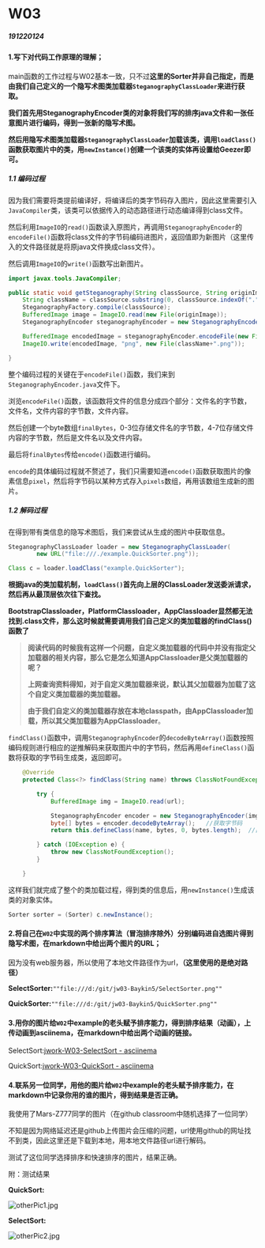 # W03

##### 191220124

#### 1.写下对代码工作原理的理解；

main函数的工作过程与W02基本一致，只不过**这里的Sorter并非自己指定，而是由我们自己定义的一个隐写术图类加载器`SteganographyClassLoader`来进行获取。**

**我们首先用SteganographyEncoder类的对象将我们写的排序java文件和一张任意图片进行编码，得到一张新的隐写术图。**

**然后用隐写术图类加载器`SteganographyClassLoader`加载该类，调用`loadClass()`函数获取图片中的类，用`newInstance()`创建一个该类的实体再设置给Geezer即可。**

##### 1.1 编码过程

因为我们需要将类提前编译好，将编译后的类字节码存入图片，因此这里需要引入`JavaCompiler`类，该类可以依据传入的动态路径进行动态编译得到class文件。

然后利用`ImageIO`的`read()`函数读入原图片，再调用`SteganographyEncoder`的`encodeFile()`函数将class文件的字节码编码进图片，返回值即为新图片（这里传入的文件路径就是将原java文件换成class文件）。

然后调用`ImageIO`的`write()`函数写出新图片。

```java
import javax.tools.JavaCompiler;

public static void getSteganography(String classSource, String originImage) throws IOException {
    String className = classSource.substring(0, classSource.indexOf(".")).replace("/", ".");
    SteganographyFactory.compile(classSource);
    BufferedImage image = ImageIO.read(new File(originImage));
    SteganographyEncoder steganographyEncoder = new SteganographyEncoder(image);

    BufferedImage encodedImage = steganographyEncoder.encodeFile(new File(classSource.replace("java", "class")));
    ImageIO.write(encodedImage, "png", new File(className+".png"));

}
```

整个编码过程的关键在于`encodeFile()`函数，我们来到`SteganographyEncoder.java`文件下。

浏览`encodeFile()`函数，该函数将文件的信息分成四个部分：文件名的字节数，文件名，文件内容的字节数，文件内容。

然后创建一个byte数组`finalBytes`，0-3位存储文件名的字节数，4-7位存储文件内容的字节数，然后是文件名以及文件内容。

最后将`finalBytes`传给`encode()`函数进行编码。

`encode`的具体编码过程就不赘述了，我们只需要知道`encode()`函数获取图片的像素信息`pixel`，然后将字节码以某种方式存入`pixels`数组，再用该数组生成新的图片。

##### 1.2 解码过程

在得到带有类信息的隐写术图后，我们来尝试从生成的图片中获取信息。

```java
SteganographyClassLoader loader = new SteganographyClassLoader(
        new URL("file:///./example.QuickSorter.png"));

Class c = loader.loadClass("example.QuickSorter");
```

**根据java的类加载机制，`loadClass()`首先向上层的ClassLoader发送委派请求，然后再从最顶层依次往下查找。**

**BootstrapClassloader，PlatformClassloader，AppClassloader显然都无法找到.class文件，那么这时候就需要调用我们自己定义的类加载器的findClass()函数了**

> **阅读代码的时候我有这样一个问题，自定义类加载器的代码中并没有指定父加载器的相关内容，那么它是怎么知道AppClassloader是父类加载器的呢？**
>
> **上网查询资料得知，对于自定义类加载器来说，默认其父加载器为加载了这个自定义类加载器的类加载器。**
>
> **由于我们自定义的类加载器存放在本地classpath，由AppClassloader加载，所以其父类加载器为AppClassloader**。

`findClass()`函数中，调用`SteganographyEncoder`的`decodeByteArray()`函数按照编码规则进行相应的逆推解码来获取图片中的字节码，然后再用`defineClass()`函数将获取的字节码生成类，返回即可。

```java
    @Override
    protected Class<?> findClass(String name) throws ClassNotFoundException {

        try {
            BufferedImage img = ImageIO.read(url);

            SteganographyEncoder encoder = new SteganographyEncoder(img);
            byte[] bytes = encoder.decodeByteArray();   //获取字节码
            return this.defineClass(name, bytes, 0, bytes.length);  //由字节码生成类

        } catch (IOException e) {
            throw new ClassNotFoundException();
        }

    }
```

这样我们就完成了整个的类加载过程，得到类的信息后，用`newInstance()`生成该类的对象实体。

```java
Sorter sorter = (Sorter) c.newInstance();
```

#### 2.将自己在`W02`中实现的两个排序算法（冒泡排序除外）分别编码进自选图片得到隐写术图，在markdown中给出两个图片的URL；

因为没有web服务器，所以使用了本地文件路径作为url，**（这里使用的是绝对路径）**

**SelectSorter:**`""file:///d:/git/jw03-Baykin5/SelectSorter.png""`

**QuickSorter:**`""file:///d:/git/jw03-Baykin5/QuickSorter.png""`

#### 3.用你的图片给`W02`中example的老头赋予排序能力，得到排序结果（动画），上传动画到asciinema，在markdown中给出两个动画的链接。

SelectSort:[jwork-W03-SelectSort - asciinema](https://asciinema.org/a/438553)

QuickSort:[jwork-W03-QuickSort - asciinema](https://asciinema.org/a/438554)

#### 4.联系另一位同学，用他的图片给`W02`中example的老头赋予排序能力，在markdown中记录你用的谁的图片，得到结果是否正确。

我使用了Mars-Z777同学的图片（在github classroom中随机选择了一位同学）

不知是因为网络延迟还是github上传图片会压缩的问题，url使用github的网址找不到类，因此这里还是下载到本地，用本地文件路径url进行解码。

测试了这位同学选择排序和快速排序的图片，结果正确。

附：测试结果

**QuickSort:**

![otherPic1.jpg](https://github.com/jwork-2021/jw03-Baykin5/blob/main/pic/otherPic1.jpg?raw=true)

**SelectSort:**

![otherPic2.jpg](https://github.com/jwork-2021/jw03-Baykin5/blob/main/pic/otherPic2.jpg?raw=true)